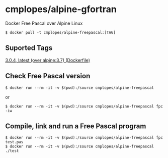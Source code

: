 # cmplopes/alpine-gfortran
Docker Free Pascal over Alpine Linux

```
$ docker pull -t cmplopes/alpine-freepascal:[TAG]
```

## Suported Tags

[3.0.4, latest (over alpine:3.7) (Dockerfile)](https://github.com/cmplopes/alpine-freepascal/blob/master/3.0.4/Dockerfile)

## Check Free Pascal version
```
$ docker run --rm -it -v $(pwd):/source cmplopes/alpine-freepascal
```
or
```
$ docker run --rm -it -v $(pwd):/source cmplopes/alpine-freepascal fpc -iw
```

## Compile, link and run a Free Pascal program
```
$ docker run --rm -it -v $(pwd):/source cmplopes/alpine-freepascal fpc test.pas
$ docker run --rm -it -v $(pwd):/source cmplopes/alpine-freepascal ./test
```
